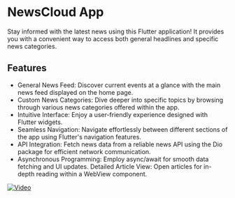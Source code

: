 # NewsCloud App

Stay informed with the latest news using this Flutter application! It provides you with a convenient way to access both general headlines and specific news categories.

## Features

- General News Feed: Discover current events at a glance with the main news feed displayed on the home page.
- Custom News Categories: Dive deeper into specific topics by browsing through various news categories offered within the app.
- Intuitive Interface: Enjoy a user-friendly experience designed with Flutter widgets.
- Seamless Navigation: Navigate effortlessly between different sections of the app using Flutter's navigation features.
- API Integration: Fetch news data from a reliable news API using the Dio package for efficient network communication.
- Asynchronous Programming: Employ async/await for smooth data fetching and UI updates.
Detailed Article View: Open articles for in-depth reading within a WebView component.

[![Video](![Screenshot_1715555979](https://github.com/hayam-tarek/news_app/assets/125991048/8fa345ff-1108-41cd-ac0c-6172ce652c28))](https://github.com/hayam-tarek/news_app/assets/125991048/ef2945b0-4d1a-416f-a34d-7e0aef5da5fa)
